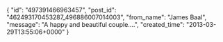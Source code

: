  {
   "id": "497391466963457",
   "post_id": "462493170453287_496886007014003",
   "from_name": "James Baal",
   "message": "A happy and beautiful couple....",
   "created_time": "2013-03-29T13:55:06+0000"
 }
